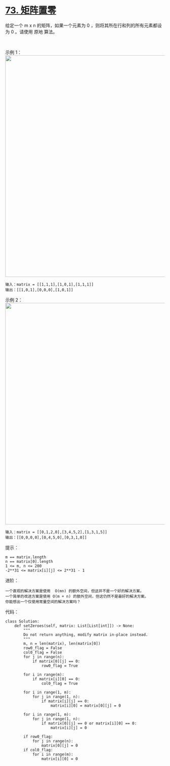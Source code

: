 # [73. 矩阵置零](https://leetcode-cn.com/problems/set-matrix-zeroes/)

给定一个 m x n 的矩阵，如果一个元素为 0 ，则将其所在行和列的所有元素都设为 0 。请使用 原地 算法。

 

示例 1：
<img src="https://assets.leetcode.com/uploads/2020/08/17/mat1.jpg" width="700" />
```
输入：matrix = [[1,1,1],[1,0,1],[1,1,1]]
输出：[[1,0,1],[0,0,0],[1,0,1]]
```
示例 2：
<img src="https://assets.leetcode.com/uploads/2020/08/17/mat2.jpg" width="700" />
```
输入：matrix = [[0,1,2,0],[3,4,5,2],[1,3,1,5]]
输出：[[0,0,0,0],[0,4,5,0],[0,3,1,0]]
```

提示：
```
m == matrix.length
n == matrix[0].length
1 <= m, n <= 200
-2**31 <= matrix[i][j] <= 2**31 - 1
```

进阶：
```
一个直观的解决方案是使用  O(mn) 的额外空间，但这并不是一个好的解决方案。
一个简单的改进方案是使用 O(m + n) 的额外空间，但这仍然不是最好的解决方案。
你能想出一个仅使用常量空间的解决方案吗？
```

代码：
```python3
class Solution:
    def setZeroes(self, matrix: List[List[int]]) -> None:
        """
        Do not return anything, modify matrix in-place instead.
        """
        m, n = len(matrix), len(matrix[0])
        row0_flag = False
        col0_flag = False
        for j in range(n):
            if matrix[0][j] == 0:
                row0_flag = True
        
        for i in range(m):
            if matrix[i][0] == 0:
                col0_flag = True

        for i in range(1, m):
            for j in range(1, n):
                if matrix[i][j] == 0:
                    matrix[i][0] = matrix[0][j] = 0

        for i in range(1, m):
            for j in range(1, n):
                if matrix[0][j] == 0 or matrix[i][0] == 0:
                    matrix[i][j] = 0

        if row0_flag:
            for j in range(n):
                matrix[0][j] = 0
        if col0_flag:
            for i in range(m):
                matrix[i][0] = 0
```